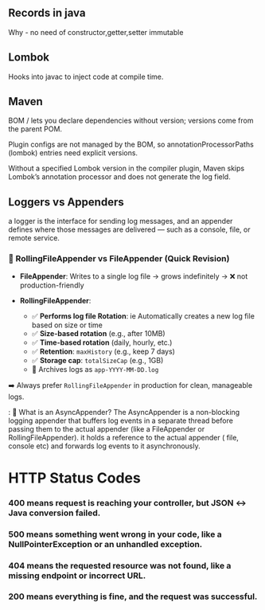 ## Records in java
Why - no need of constructor,getter,setter
immutable

## Lombok
Hooks into javac to inject code at compile time. 

## Maven
BOM / <dependencyManagement> lets you declare dependencies without version; versions come from the parent POM.

Plugin configs are not managed by the BOM, so annotationProcessorPaths (lombok) entries need explicit versions.

Without a specified Lombok version in the compiler plugin, Maven skips Lombok’s annotation processor and does not generate the log field.

## Loggers vs Appenders
a logger is the interface for sending log messages, 
and an appender defines where those messages are delivered — such as a console, file, or remote service.

### 🔁 RollingFileAppender vs FileAppender (Quick Revision)

* **FileAppender**: Writes to a single log file → grows indefinitely → ❌ not production-friendly

* **RollingFileAppender**:

    * ✅ **Performs log file Rotation**: ie Automatically creates a new log file based on size or time
    * ✅ **Size-based rotation** (e.g., after 10MB)
    * ✅ **Time-based rotation** (daily, hourly, etc.)
    * ✅ **Retention**: `maxHistory` (e.g., keep 7 days)
    * ✅ **Storage cap**: `totalSizeCap` (e.g., 1GB)
    * 📁 Archives logs as `app-YYYY-MM-DD.log`

➡️ Always prefer `RollingFileAppender` in production for clean, manageable logs.

:
🧵 What is an AsyncAppender?
The AsyncAppender is a non-blocking logging appender that buffers log events in a separate thread before passing them to the actual appender (like a FileAppender or RollingFileAppender).
it holds a reference to the actual appender ( file, console etc) and forwards log events to it asynchronously.


# HTTP Status Codes
### 400 means request is reaching your controller, but JSON ↔️ Java conversion failed.
### 500 means something went wrong in your code, like a NullPointerException or an unhandled exception.
### 404 means the requested resource was not found, like a missing endpoint or incorrect URL.
### 200 means everything is fine, and the request was successful.



   